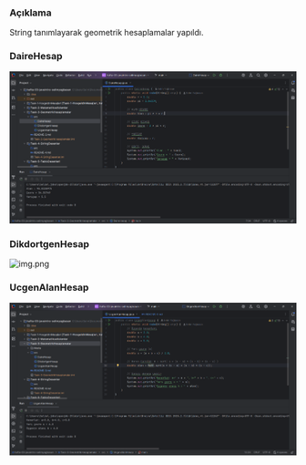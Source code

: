 ### Açıklama
String tanımlayarak geometrik hesaplamalar yapıldı.

### DaireHesap
![img.png](Media/DaireHesap.png)

### DikdortgenHesap
![img.png](Media/DikdörtgrnHesap.png)

### UcgenAlanHesap
![img.png](Media/UcgenAlanHesap.png)